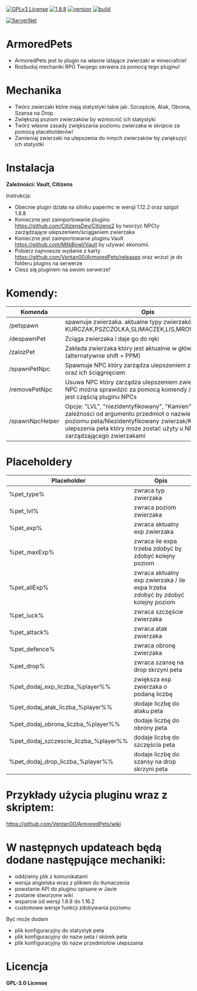 

[![GPLv3 License](https://img.shields.io/badge/License-GPL%20v3-yellow.svg)](https://opensource.org/licenses/)
[![1.8.8](https://badgen.net/badge/minecraft/1.8.8/blue)](https://badgen.net/badge/minecraft/1.8.8/blue)
[![version](https://badgen.net/badge/version/v1.01/blue)](https://badgen.net/badge/version/v1.01/blue)
[![build](https://badgen.net/badge/build/passing/green)](https://badgen.net/badge/build/passing/green)

[![ServerNet](https://i.imgur.com/EwBly0J.png)](https://servernet.pl/)
# ArmoredPets

- ArmoredPets jest to plugin na własne latające zwierzaki w minecrafcie!
- Rozbuduj mechaniki RPG Twojego serwera za pomocą tego pluginu!

# Mechanika

- Twórz zwierzaki które mają statystyki takie jak: Szczęście, Atak, Obrona, Szansa na Drop
- Zwiększaj poziom zwierzaków by wzmocnić ich statystyki
- Twórz własne zasady zwiększania poziomu zwierzaka w skripcie za pomocą placeholderów!
- Zamieniaj zwierzaki na ulepszenia do innych zwierzaków by zwiększyć ich statystki

# Instalacja
**Zależności:
Vault, Citizens**

Instrukcja:
- Obecnie plugin działa na silniku papermc w wersji 1.12.2 oraz spigot 1.8.8
- Konieczne jest zaimportowanie pluginu https://github.com/CitizensDev/Citizens2 by tworzyć NPCty zarządzające ulepszeniem/ściąganiem zwierzaka
- Konieczne jest zaimportowanie pluginu Vault https://github.com/MilkBowl/Vault by używać ekonomii.
- Pobierz najnowsze wydanie z karty https://github.com/Ventan00/ArmoredPets/releases oraz wrzuć je do folderu plugins na serwerze
- Ciesz się pluginem na swoim serwerze!

# Komendy:
| Komenda | Opis | Permisje |
| ------ | ------ | ------ |
| /petspawn | spawnuje zwierzaka. aktualne typy zwierzaków: KURCZAK,PSZCZOLKA,SLIMACZEK,LIS,MROWKA,PTASZEK | armoredpets.spawn |
| /despawnPet | Zciąga zwierzaka i daje go do ręki | brak |
| /zalozPet | Zakłada zwierzaka który jest aktualnie w głównej ręce (alternatywnie shift + PPM) | brak |
| /spawnPetNpc | Spawnuje NPC który zarządza ulepszeniem zwierzaków oraz ich ściągnięciem | armoredpets.spawnNPC |
| /removePetNpc | Usuwa NPC który zarządza ulepszeniem zwierzaków. ID NPC można sprawdzić za pomocą komendy /npc info która jest częścią pluginu NPCs | armoredpets.spawnNPC |
| /spawnNpcHelper | Opcje: "LVL", "niezidentyfikowany", "Kamien". Spawnuje w zależności od argumentu przedmiot o nazwie Kamień poziomu peta/Niezidentyfikowany zwierzak/Kamień ulepszenia peta który może zostać użyty u NPC zarządzającego zwierzakami | armoredpets.spawnhelper |

# Placeholdery
| Placeholder | Opis |
| ------ | ------ |
| %pet_type% | zwraca typ zwierzaka |
| %pet_lvl% | zwraca poziom zwierzaka  |
| %pet_exp% | zwraca aktualny exp zwierzaka |
| %pet_maxExp% | zwraca ile expa trzeba zdobyć by zdobyć kolejny poziom |
| %pet_allExp% | zwraca aktualny exp zwierzaka / ile expa trzeba zdobyć by zdobyć kolejny poziom |
| %pet_luck% | zwraca szczęście zwierzaka |
| %pet_attack% | zwraca atak zwierzaka |
| %pet_defence% | zwraca obronę zwierzaka |
| %pet_drop% | zwraca szansę na drop skrzyni peta |
| %pet_dodaj_exp_liczba_%player%% | zwiększa exp zwierzaka o podaną liczbę |
| %pet_dodaj_atak_liczba_%player%% | dodaje liczbę do ataku peta |
| %pet_dodaj_obrona_liczba_%player%% | dodaje liczbę do obrony peta |
| %pet_dodaj_szczescie_liczba_%player%% | dodaje liczbę do szczęścia peta |
| %pet_dodaj_drop_liczba_%player%% | dodaje liczbę do szansy na drop skrzyni peta |


# Przykłady użycia pluginu wraz z skriptem:
 https://github.com/Ventan00/ArmoredPets/wiki

# W następnych updateach będą dodane następujące mechaniki:
- oddzielny plik z komunikatami
- wersja angielska wraz z plikiem do tłumaczenia
- powstanie API do pluginu opisane w Javie
- zostanie stworzone wiki
- wsparcie od wersji 1.8.8 do 1.16.2
- customowe wersje funkcji zdobywania poziomu


Być może dodam
- plik konfiguracyjny do statystyk peta
- plik konfiguracyjny do nazw peta i skórek peta
- plik konfiguracyjny do nazw przedmiotów ulepszania


# Licencja

**GPL-3.0 License**


